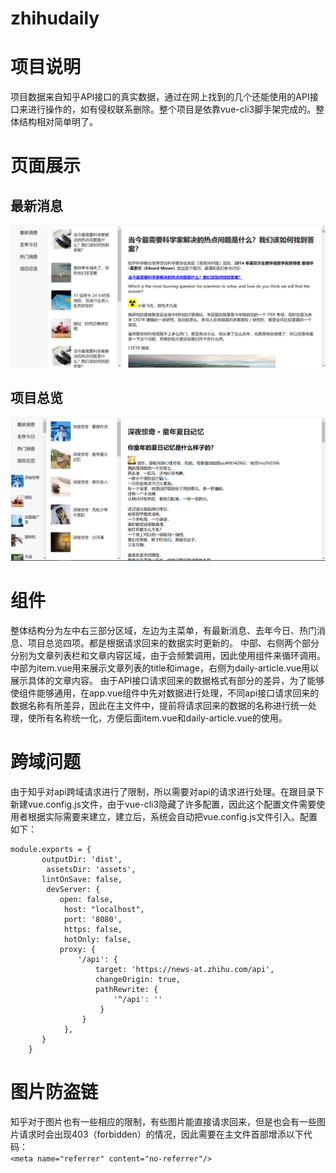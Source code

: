 # zhihudaily

项目说明
===

项目数据来自知乎API接口的真实数据，通过在网上找到的几个还能使用的API接口来进行操作的，如有侵权联系删除。整个项目是依靠vue-cli3脚手架完成的。整体结构相对简单明了。


页面展示
===
## 最新消息

![image](https://github.com/liuzb13/zhihudaily/blob/master/lastednews.PNG)
## 项目总览

![image](https://github.com/liuzb13/zhihudaily/blob/master/totalitem.PNG)


组件
===

整体结构分为左中右三部分区域，左边为主菜单，有最新消息、去年今日、热门消息、项目总览四项。都是根据请求回来的数据实时更新的。
中部、右侧两个部分分别为文章列表栏和文章内容区域，由于会频繁调用，因此使用组件来循环调用。
中部为item.vue用来展示文章列表的title和image，右侧为daily-article.vue用以展示具体的文章内容。
由于API接口请求回来的数据格式有部分的差异，为了能够使组件能够通用，在app.vue组件中先对数据进行处理，不同api接口请求回来的数据名称有所差异，因此在主文件中，提前将请求回来的数据的名称进行统一处理，使所有名称统一化，方便后面item.vue和daily-article.vue的使用。


跨域问题
===

由于知乎对api跨域请求进行了限制，所以需要对api的请求进行处理。在跟目录下新建vue.config.js文件，由于vue-cli3隐藏了许多配置，因此这个配置文件需要使用者根据实际需要来建立，建立后，系统会自动把vue.config.js文件引入。配置如下：
```
module.exports = {
       outputDir: 'dist',   
        assetsDir: 'assets', 
       lintOnSave: false, 
        devServer: {
           open: false, 
            host: "localhost", 
            port: '8080',
            https: false,
            hotOnly: false, 
           proxy: {
               '/api': {
                   target: 'https://news-at.zhihu.com/api', 
                   changeOrigin: true,
                   pathRewrite: {
                       '^/api': ''
                    }
                }
            },
       }
    }
 ```

图片防盗链
===

知乎对于图片也有一些相应的限制，有些图片能直接请求回来，但是也会有一些图片请求时会出现403（forbidden）的情况，因此需要在主文件首部增添以下代码：<br/>
```<meta name="referrer" content="no-referrer"/>```

